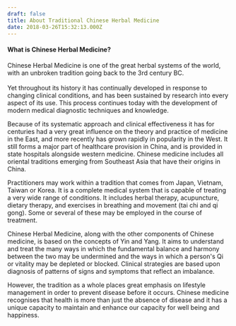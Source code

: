 ```yaml
---
draft: false
title: About Traditional Chinese Herbal Medicine
date: 2018-03-26T15:32:13.000Z
---
```


#### What is Chinese Herbal Medicine? ####
Chinese Herbal Medicine is one of the great herbal systems of the world, with an unbroken tradition going back to the 3rd century BC. <br><br>
Yet throughout its history it has continually developed in response to changing clinical conditions, and has been sustained by research into every aspect of its use. This process continues today with the development of modern medical diagnostic techniques and knowledge.

Because of its systematic approach and clinical effectiveness it has for centuries had a very great influence on the theory and practice of medicine in the East, and more recently has grown rapidly in popularity in the West. It still forms a major part of healthcare provision in China, and is provided in state hospitals alongside western medicine. Chinese medicine includes all oriental traditions emerging from Southeast Asia that have their origins in China.

Practitioners may work within a tradition that comes from Japan, Vietnam, Taiwan or Korea. It is a complete medical system that is capable of treating a very wide range of conditions. It includes herbal therapy, acupuncture, dietary therapy, and exercises in breathing and movement (tai chi and qi gong). Some or several of these may be employed in the course of treatment.

Chinese Herbal Medicine, along with the other components of Chinese medicine, is based on the concepts of Yin and Yang. It aims to understand and treat the many ways in which the fundamental balance and harmony between the two may be undermined and the ways in which a person's Qi or vitality may be depleted or blocked. Clinical strategies are based upon diagnosis of patterns of signs and symptoms that reflect an imbalance.

However, the tradition as a whole places great emphasis on lifestyle management in order to prevent disease before it occurs. Chinese medicine recognises that health is more than just the absence of disease and it has a unique capacity to maintain and enhance our capacity for well being and happiness.

